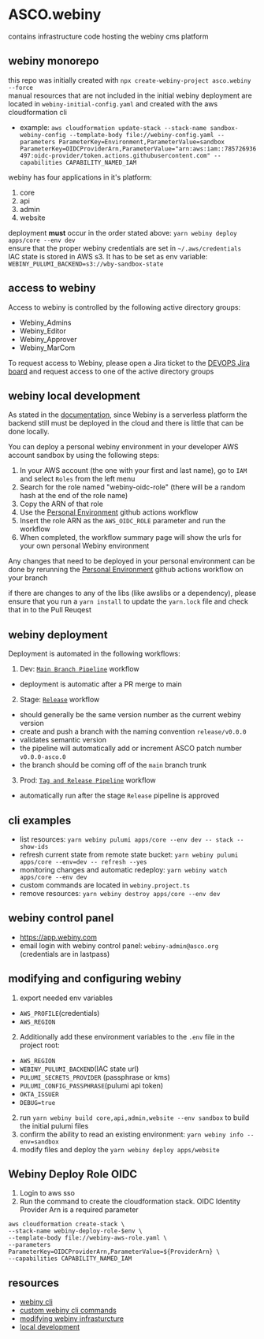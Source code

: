 # ASCO.webiny

contains infrastructure code hosting the webiny cms platform  

## webiny monorepo

this repo was initially created with `npx create-webiny-project asco.webiny --force`  
manual resources that are not included in the initial webiny deployment are located in `webiny-initial-config.yaml` and created with the aws cloudformation cli
  * example: `aws cloudformation update-stack --stack-name sandbox-webiny-config --template-body file://webiny-config.yaml --parameters ParameterKey=Environment,ParameterValue=sandbox ParameterKey=OIDCProviderArn,ParameterValue="arn:aws:iam::785726936497:oidc-provider/token.actions.githubusercontent.com" --capabilities CAPABILITY_NAMED_IAM`

webiny has four applications in it's platform:
1. core
2. api
3. admin
4. website

deployment **must** occur in the order stated above: `yarn webiny deploy apps/core --env dev`   
ensure that the proper webiny credentials are set in `~/.aws/credentials`  
IAC state is stored in AWS s3. It has to be set as env variable: `WEBINY_PULUMI_BACKEND=s3://wby-sandbox-state`  

## access to webiny

Access to webiny is controlled by the following active directory groups:

* Webiny_Admins
* Webiny_Editor
* Webiny_Approver
* Webiny_MarCom

To request access to Webiny, please open a Jira ticket to the [DEVOPS Jira board](https://asco1.atlassian.net/jira/software/projects/DEVOPS/boards/298/backlog) and request access to one of the active directory groups

## webiny local development

As stated in the [documentation](https://www.webiny.com/docs/core-development-concepts/development/local-development), since Webiny is a serverless platform the backend still must be deployed in the cloud and there is little that can be done locally.

You can deploy a personal webiny environment in your developer AWS account sandbox by using the following steps:

1. In your AWS account (the one with your first and last name), go to `IAM` and select `Roles` from the left menu
2. Search for the role named "webiny-oidc-role" (there will be a random hash at the end of the role name)
3. Copy the ARN of that role
4. Use the [Personal Environment](https://github.com/ascogit/ASCO.webiny/actions/workflows/personal.yml) github actions workflow
5. Insert the role ARN as the `AWS_OIDC_ROLE` parameter and run the workflow
6. When completed, the workflow summary page will show the urls for your own personal Webiny environment

Any changes that need to be deployed in your personal environment can be done by rerunning the [Personal Environment](https://github.com/ascogit/ASCO.webiny/actions/workflows/personal.yml) github actions workflow on your branch

if there are changes to any of the libs (like awslibs or a dependency), please ensure that you run a `yarn install` to update the `yarn.lock` file and check that in to the Pull Reuqest

## webiny deployment

Deployment is automated in the following workflows:
1. Dev: [`Main Branch Pipeline`](https://github.com/ascogit/ASCO.webiny/actions/workflows/main.yml) workflow 
  * deployment is automatic after a PR merge to main
2. Stage: [`Release`](https://github.com/ascogit/ASCO.webiny/actions/workflows/release.yml) workflow
  * should generally be the same version number as the current webiny version
  * create and push a branch with the naming convention `release/v0.0.0`
  * validates semantic version
  * the pipeline will automatically add or increment ASCO patch number `v0.0.0-asco.0`
  * the branch should be coming off of the `main` branch trunk
3. Prod: [`Tag and Release Pipeline`](https://github.com/ascogit/ASCO.webiny/actions/workflows/release.yml) workflow 
  * automatically run after the stage `Release` pipeline is approved

## cli examples

* list resources: `yarn webiny pulumi apps/core --env dev -- stack --show-ids`
* refresh current state from remote state bucket: `yarn webiny pulumi apps/core --env=dev -- refresh --yes`
* monitoring changes and automatic redeploy: `yarn webiny watch apps/core --env dev`
* custom commands are located in `webiny.project.ts`
* remove resources: `yarn webiny destroy apps/core --env dev`

## webiny control panel

* https://app.webiny.com
* email login with webiny control panel: `webiny-admin@asco.org` (credentials are in lastpass)

## modifying and configuring webiny

1. export needed env variables
  * `AWS_PROFILE`(credentials)
  * `AWS_REGION`
2. Additionally add these environment variables to the `.env` file in the project root:
  * `AWS_REGION`
  * `WEBINY_PULUMI_BACKEND`(IAC state url)
  * `PULUMI_SECRETS_PROVIDER` (passphrase or kms)
  * `PULUMI_CONFIG_PASSPHRASE`(pulumi api token)
  * `OKTA_ISSUER`
  * `DEBUG=true`
2. run `yarn webiny build core,api,admin,website --env sandbox` to build the initial pulumi files
3. confirm the ability to read an existing environment: `yarn webiny info --env=sandbox`
3. modify files and deploy the `yarn webiny deploy apps/website`

## Webiny Deploy Role OIDC

1. Login to aws sso
2. Run the command to create the cloudformation stack. OIDC Identity Provider Arn is a required parameter
```
aws cloudformation create-stack \
--stack-name webiny-deploy-role-$env \
--template-body file://webiny-aws-role.yaml \
--parameters ParameterKey=OIDCProviderArn,ParameterValue=${ProviderArn} \
--capabilities CAPABILITY_NAMED_IAM
```

## resources

* [webiny cli](https://www.webiny.com/docs/core-development-concepts/basics/webiny-cli)
* [custom webiny cli commands](https://www.webiny.com/docs/core-development-concepts/extending-and-customizing/adding-custom-cli-commands)
* [modifying webiny infrasturcture](https://www.webiny.com/docs/infrastructure/basics/modify-cloud-infrastructure)
* [local development](https://www.webiny.com/docs/core-development-concepts/development/local-development)
